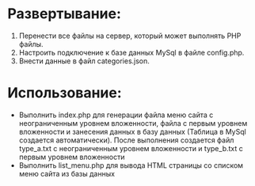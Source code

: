 <h1 align="left">Развертывание:</h1>
<ol>
<li> Перенести все файлы на сервер, который может выполнять PHP файлы.</li>
<li> Настроить подключение к базе данных MySql в файле config.php.</li>
<li> Внести данные в файл categories.json.</li>
</ol>

<h1 align="left">Использование:</h1>
<ul>
<li>Выполнить index.php для генерации файла меню сайта с неограниченным уровнем вложенности, файла с первым уровнем вложенности и занесения данных в базу данных (Таблица в MySql создается автоматически). После выполнения создается файл type_a.txt с неограниченным уровнем вложенности и type_b.txt с первым уровнем вложенности</li>
<li>Выполнить list_menu.php для вывода HTML страницы со списком меню сайта из базы данных</li>
</ul>
